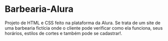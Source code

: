 # Barbearia-Alura
Projeto de HTML e CSS feito na plataforma da Alura. Se trata de um site de uma barbearia fictícia onde o cliente pode verificar como ela funciona, seus horários, estilos de cortes e também pode se cadastrar!. 
